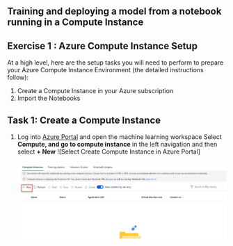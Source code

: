 ## Training and deploying a model from a notebook running in a Compute Instance
## Exercise 1 : Azure Compute Instance Setup
At a high level, here are the setup tasks you will need to perform to prepare your Azure Compute Instance Environment (the detailed instructions follow):
1. Create a Compute Instance in your Azure subscription
2. Import the  Notebooks
## Task 1: Create a Compute Instance
1. Log into [Azure Portal](https://portal.azure.com/) and open the machine learning workspace
Select **Compute, and go to compute instance** in the left navigation and then select **+ New**
![Select Create Compute Instance in Azure Portal]</br></br>
<kbd>![](Udacity/udacity01.png)</kbd></br></br>

